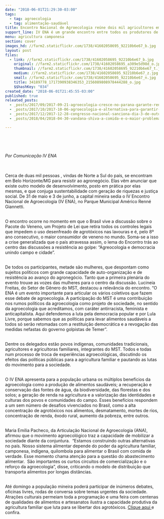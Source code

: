 ```yaml
---
date: "2018-06-01T21:29:30-03:00"
tags:
  - tag: agroecologia
  - tag: alimentação-saudável
title: Encontro Nacional de Agroecologia reúne dois mil agricultores em Belo Horizonte
support_line: IV ENA é um grande encontro entre todos os produtores de tecnologias sociais para cultivar alimentos e vidas livres de agrotóxicos.
menu: agricultura camponesa
section: cover
images_hd: //farm2.staticflickr.com/1738/41602058695_92210b6e67_b.jpg
layout: post
files:
  - link: //farm2.staticflickr.com/1738/41602058695_92210b6e67_b.jpg
    original: //farm2.staticflickr.com/1738/41602058695_a309e5d98d_o.jpg
    thumbnail: //farm2.staticflickr.com/1738/41602058695_92210b6e67_t.jpg
    medium: //farm2.staticflickr.com/1738/41602058695_92210b6e67_z.jpg
    small: //farm2.staticflickr.com/1738/41602058695_92210b6e67_n.jpg
    title: 34189778_1717390938346353_2156089808978444288_o.jpg
    $$hashKey: "034"
created_date: "2018-06-01T21:45:55-03:00"
published: true
releated_posts:
  - _posts/2017/09/2017-09-21-agroecologia-cresce-no-parana-garante-renda-e-alimentos-saudaveis.md
  - _posts/2017/10/2017-10-06-agroecologia-e-alternativa-para-garantir-alimentos-saudaveis-para-populacao-apontam-painelistas.md
  - _posts/2017/12/2017-12-28-congresso-nacional-sanciona-dia-3-de-outubro-como-dia-nacional-da-agroecologia.md
  - _posts/2018/04/2018-04-30-vandana-shiva-a-comida-e-o-maior-problema-de-saude-no-mundo.md

---
```

<p>&nbsp;</p>

<p>&nbsp;</p>

<p><em>Por Comunica&ccedil;&atilde;o IV ENA</em></p>

<p><br />
&nbsp;<br />
Cerca de duas mil pessoas , vindas de Norte a Sul do pa&iacute;s, se encontram em Belo Horizonte/MG para resistir ao agroneg&oacute;cio. Elas v&ecirc;m anunciar que existe outro modelo de desenvolvimento, posto em pr&aacute;tica por elas mesmas, e que conjuga sustentabilidade com gera&ccedil;&atilde;o de riquezas e justi&ccedil;a social. De 31 de maio e 3 de junho, a capital mineira sedia o IV Encontro Nacional de Agroecologia (IV ENA), no Parque Municipal Am&eacute;rico Renn&eacute; Giannetti.</p>

<p><br />
O encontro ocorre no momento em que o Brasil vive a discuss&atilde;o sobre o Pacote do Veneno, um Projeto de Lei que retira todos os controles legais que impedem o uso desenfreado de agrot&oacute;xicos nas lavouras e &eacute;, pelo 8&ordm; ano consecutivo, o maior consumidor de veneno no mundo. Soma-se a isso a crise generalizada que o pa&iacute;s atravessa assim, o lema do Encontro tr&aacute;s ao centro das discuss&otilde;es a resist&ecirc;ncia ao golpe: &ldquo;Agreocologia e democracia unindo campo e cidade&rdquo;.</p>

<p><br />
De todos os participantes, metade s&atilde;o mulheres, que despontam como sujeitos pol&iacute;ticos com grande capacidade de auto-organiza&ccedil;&atilde;o e de resist&ecirc;ncia ao avan&ccedil;o do agroneg&oacute;cio. Tanto que a primeira plen&aacute;ria do evento trouxe as vozes das mulheres para o centro da discuss&atilde;o. Lucineia Freitas, do Setor de G&ecirc;nero do MST, destacou a relev&acirc;ncia do encontro. &ldquo;O ENA &eacute; um evento importante para articular os v&aacute;rios coletivos que fazem esse debate de agroecologia. A participa&ccedil;&atilde;o do MST &eacute; uma contribui&ccedil;&atilde;o nos rumos pol&iacute;ticos da agroecologia como projeto de sociedade, no sentido da agroecologia que acreditamos, com car&aacute;ter antirracista, feminista e anticapitalista. Aqui defendemos a luta pela democracia popular e por Lula Livre, porque sabemos que as pol&iacute;ticas para levar alimentos saud&aacute;veis a todos s&oacute; ser&atilde;o retomadas com a restitui&ccedil;&atilde;o democr&aacute;tica e a revoga&ccedil;&atilde;o das medidas nefastas do governo golpistas de Temer&rdquo;.</p>

<p><br />
Dentre os delegados est&atilde;o povos ind&iacute;genas, comunidades tradicionais, agricultores e agricultoras familiares, integrantes do MST. Todos e todas num processo de troca de experi&ecirc;ncias agroecol&oacute;gicas, discutindo os efeitos das pol&iacute;ticas p&uacute;blicas para a agricultura familiar e pautando as lutas do movimento para a sociedade.</p>

<p><br />
O IV ENA apresenta para a popula&ccedil;&atilde;o urbana os m&uacute;ltiplos benef&iacute;cios da agroecologia como a produ&ccedil;&atilde;o de alimentos saud&aacute;veis; a recupera&ccedil;&atilde;o e conserva&ccedil;&atilde;o das fontes de &aacute;gua, da biodiversidade, das florestas e dos solos; a gera&ccedil;&atilde;o de renda na agricultura e a valoriza&ccedil;&atilde;o das identidades e culturas dos povos e comunidades do campo. Esses benef&iacute;cios respondem a um sem n&uacute;mero de desafios vivenciados no Brasil, como a alta concentra&ccedil;&atilde;o de agrot&oacute;xicos nos alimentos, desmatamento, mortes de rios, concentra&ccedil;&atilde;o de renda, &ecirc;xodo rural, aumento da pobreza, entre outros.</p>

<p><br />
Maria Em&iacute;lia Pacheco, da Articula&ccedil;&atilde;o Nacional de Agroecologia (ANA), afirmou que o movimento agroecol&oacute;gico traz a capacidade de mobilizar a sociedade diante da conjuntura.&nbsp; &ldquo;Estamos construindo outras alternativas no pa&iacute;s. Nosso sistema alimentar depende do poder da agricultura familiar, camponesa, ind&iacute;gena, quilombola para alimentar o Brasil com comida de verdade. Esse momento chama aten&ccedil;&atilde;o para a quest&atilde;o do abastecimento alimentar.&nbsp; S&atilde;o importantes os curtos circuitos de comercializa&ccedil;&atilde;o e o refor&ccedil;o da agroecologia&rdquo;, disse, criticando o modelo de distribui&ccedil;&atilde;o que transporta alimentos por longas dist&acirc;ncias.</p>

<p><br />
At&eacute; domingo a popula&ccedil;&atilde;o mineira poder&aacute; participar de in&uacute;meros debates, oficinas livres, rodas de conversa sobre temas urgentes da sociedade. Atra&ccedil;&otilde;es culturais permeiam toda a programa&ccedil;&atilde;o e uma feira com centenas de qualidades de alimentos e artesanatos ilustra a capacidade produtiva da agricultura familiar que luta para se libertar dos agrot&oacute;xicos. <a href="http://enagroecologia.org.br/">Clique aqui </a>e confira.</p>

<p>&nbsp;</p>

<p>&nbsp;</p>

<p>&nbsp;</p>
